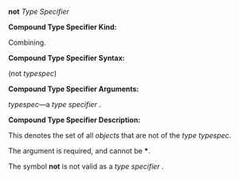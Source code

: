 **not** *Type Specifier* 

**Compound Type Specifier Kind:** 

Combining. 

**Compound Type Specifier Syntax:** 

(not *typespec*) 

**Compound Type Specifier Arguments:** 

*typespec*—a *type specifier* .  



**Compound Type Specifier Description:** 

This denotes the set of all *objects* that are not of the *type typespec*. 

The argument is required, and cannot be **\***. 

The symbol **not** is not valid as a *type specifier* . 

